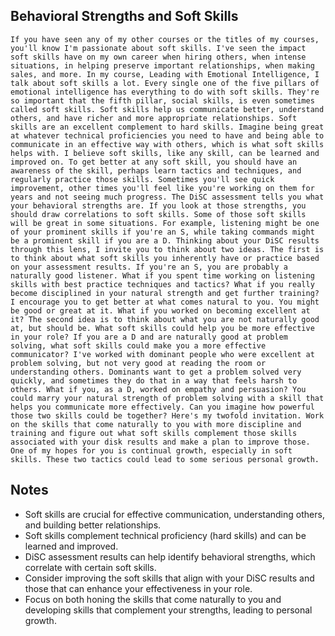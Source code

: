 ## Behavioral Strengths and Soft Skills
```
If you have seen any of my other courses or the titles of my courses, you'll know I'm passionate about soft skills. I've seen the impact soft skills have on my own career when hiring others, when intense situations, in helping preserve important relationships, when making sales, and more. In my course, Leading with Emotional Intelligence, I talk about soft skills a lot. Every single one of the five pillars of emotional intelligence has everything to do with soft skills. They're so important that the fifth pillar, social skills, is even sometimes called soft skills. Soft skills help us communicate better, understand others, and have richer and more appropriate relationships. Soft skills are an excellent complement to hard skills. Imagine being great at whatever technical proficiencies you need to have and being able to communicate in an effective way with others, which is what soft skills helps with. I believe soft skills, like any skill, can be learned and improved on. To get better at any soft skill, you should have an awareness of the skill, perhaps learn tactics and techniques, and regularly practice those skills. Sometimes you'll see quick improvement, other times you'll feel like you're working on them for years and not seeing much progress. The DiSC assessment tells you what your behavioral strengths are. If you look at those strengths, you should draw correlations to soft skills. Some of those soft skills will be great in some situations. For example, listening might be one of your prominent skills if you're an S, while taking commands might be a prominent skill if you are a D. Thinking about your DiSC results through this lens, I invite you to think about two ideas. The first is to think about what soft skills you inherently have or practice based on your assessment results. If you're an S, you are probably a naturally good listener. What if you spent time working on listening skills with best practice techniques and tactics? What if you really become disciplined in your natural strength and get further training? I encourage you to get better at what comes natural to you. You might be good or great at it. What if you worked on becoming excellent at it? The second idea is to think about what you are not naturally good at, but should be. What soft skills could help you be more effective in your role? If you are a D and are naturally good at problem solving, what soft skills could make you a more effective communicator? I've worked with dominant people who were excellent at problem solving, but not very good at reading the room or understanding others. Dominants want to get a problem solved very quickly, and sometimes they do that in a way that feels harsh to others. What if you, as a D, worked on empathy and persuasion? You could marry your natural strength of problem solving with a skill that helps you communicate more effectively. Can you imagine how powerful those two skills could be together? Here's my twofold invitation. Work on the skills that come naturally to you with more discipline and training and figure out what soft skills complement those skills associated with your disk results and make a plan to improve those. One of my hopes for you is continual growth, especially in soft skills. These two tactics could lead to some serious personal growth.
```

## Notes
- Soft skills are crucial for effective communication, understanding others, and building better relationships.
- Soft skills complement technical proficiency (hard skills) and can be learned and improved.
- DiSC assessment results can help identify behavioral strengths, which correlate with certain soft skills.
- Consider improving the soft skills that align with your DiSC results and those that can enhance your effectiveness in your role.
- Focus on both honing the skills that come naturally to you and developing skills that complement your strengths, leading to personal growth.